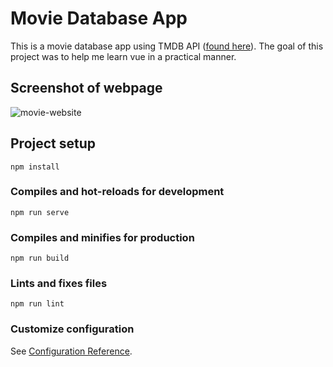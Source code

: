 # Movie Database App

This is a movie database app using TMDB API ([found here](https://www.themoviedb.org/)). The goal of this project was to help me learn vue in a practical manner.

## Screenshot of webpage

![movie-website](https://user-images.githubusercontent.com/62345423/132228731-199c6d88-6f88-402d-93a1-2a2a13df7f5f.png)

## Project setup
```
npm install
```

### Compiles and hot-reloads for development
```
npm run serve
```

### Compiles and minifies for production
```
npm run build
```

### Lints and fixes files
```
npm run lint
```

### Customize configuration
See [Configuration Reference](https://cli.vuejs.org/config/).
